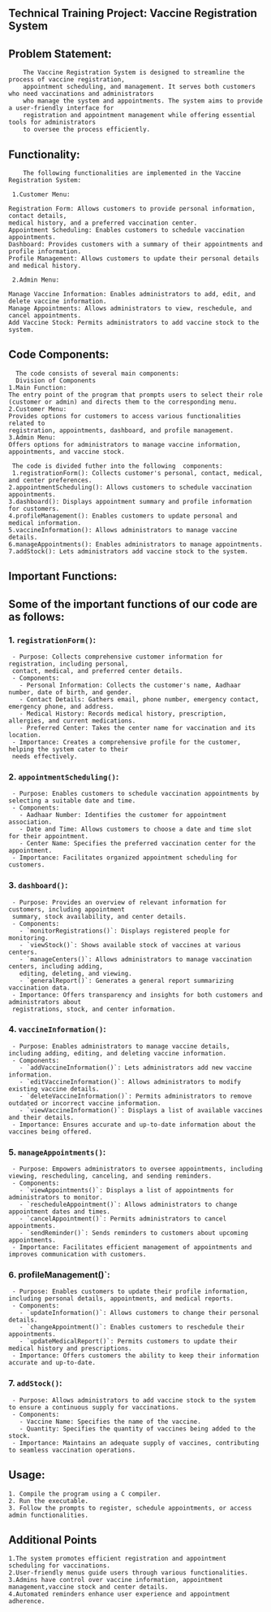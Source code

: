 ## Technical Training Project: Vaccine Registration System

## Problem Statement:
        The Vaccine Registration System is designed to streamline the process of vaccine registration,
        appointment scheduling, and management. It serves both customers who need vaccinations and administrators
        who manage the system and appointments. The system aims to provide a user-friendly interface for
        registration and appointment management while offering essential tools for administrators
        to oversee the process efficiently.
 
## Functionality:
        The following functionalities are implemented in the Vaccine Registration System:

     1.Customer Menu:
    
    Registration Form: Allows customers to provide personal information, contact details,
    medical history, and a preferred vaccination center.
    Appointment Scheduling: Enables customers to schedule vaccination appointments.
    Dashboard: Provides customers with a summary of their appointments and profile information.
    Profile Management: Allows customers to update their personal details and medical history.
    
     2.Admin Menu:
    
    Manage Vaccine Information: Enables administrators to add, edit, and delete vaccine information.
    Manage Appointments: Allows administrators to view, reschedule, and cancel appointments.
    Add Vaccine Stock: Permits administrators to add vaccine stock to the system.


## Code Components:
      The code consists of several main components:
      Division of Components 
    1.Main Function: 
    The entry point of the program that prompts users to select their role
    (customer or admin) and directs them to the corresponding menu.
    2.Customer Menu: 
    Provides options for customers to access various functionalities related to 
    registration, appointments, dashboard, and profile management.
    3.Admin Menu: 
    Offers options for administrators to manage vaccine information, appointments, and vaccine stock.
    
     The code is divided futher into the following  components:
     1.registrationForm(): Collects customer's personal, contact, medical, and center preferences.
    2.appointmentScheduling(): Allows customers to schedule vaccination appointments.
    3.dashboard(): Displays appointment summary and profile information for customers.
    4.profileManagement(): Enables customers to update personal and medical information.
    5.vaccineInformation(): Allows administrators to manage vaccine details.
    6.manageAppointments(): Enables administrators to manage appointments.
    7.addStock(): Lets administrators add vaccine stock to the system.

## Important Functions:

## Some of the important functions of our code are as follows:

### 1. `registrationForm()`:
     - Purpose: Collects comprehensive customer information for registration, including personal,
     contact, medical, and preferred center details.
     - Components:
       - Personal Information: Collects the customer's name, Aadhaar number, date of birth, and gender.
       - Contact Details: Gathers email, phone number, emergency contact, emergency phone, and address.
       - Medical History: Records medical history, prescription, allergies, and current medications.
       - Preferred Center: Takes the center name for vaccination and its location.
     - Importance: Creates a comprehensive profile for the customer, helping the system cater to their
     needs effectively.

### 2. `appointmentScheduling()`:
     - Purpose: Enables customers to schedule vaccination appointments by selecting a suitable date and time.
     - Components:
       - Aadhaar Number: Identifies the customer for appointment association.
       - Date and Time: Allows customers to choose a date and time slot for their appointment.
       - Center Name: Specifies the preferred vaccination center for the appointment.
     - Importance: Facilitates organized appointment scheduling for customers.

### 3. `dashboard()`:
     - Purpose: Provides an overview of relevant information for customers, including appointment 
     summary, stock availability, and center details.
     - Components:
       - `monitorRegistrations()`: Displays registered people for monitoring.
       - `viewStock()`: Shows available stock of vaccines at various centers.
       - `manageCenters()`: Allows administrators to manage vaccination centers, including adding,
       editing, deleting, and viewing.
       - `generalReport()`: Generates a general report summarizing vaccination data.
     - Importance: Offers transparency and insights for both customers and administrators about
     registrations, stock, and center information.

### 4. `vaccineInformation()`:
     - Purpose: Enables administrators to manage vaccine details, including adding, editing, and deleting vaccine information.
     - Components:
       - `addVaccineInformation()`: Lets administrators add new vaccine information.
       - `editVaccineInformation()`: Allows administrators to modify existing vaccine details.
       - `deleteVaccineInformation()`: Permits administrators to remove outdated or incorrect vaccine information.
       - `viewVaccineInformation()`: Displays a list of available vaccines and their details.
     - Importance: Ensures accurate and up-to-date information about the vaccines being offered.

### 5. `manageAppointments()`:
     - Purpose: Empowers administrators to oversee appointments, including viewing, rescheduling, canceling, and sending reminders.
     - Components:
       - `viewAppointments()`: Displays a list of appointments for administrators to monitor.
       - `rescheduleAppointment()`: Allows administrators to change appointment dates and times.
       - `cancelAppointment()`: Permits administrators to cancel appointments.
       - `sendReminder()`: Sends reminders to customers about upcoming appointments.
     - Importance: Facilitates efficient management of appointments and improves communication with customers.

### 6.  profileManagement()`:
     - Purpose: Enables customers to update their profile information, including personal details, appointments, and medical reports.
     - Components:
       - `updateInformation()`: Allows customers to change their personal details.
       - `changeAppointment()`: Enables customers to reschedule their appointments.
       - `updateMedicalReport()`: Permits customers to update their medical history and prescriptions.
     - Importance: Offers customers the ability to keep their information accurate and up-to-date.

### 7. `addStock()`:
     - Purpose: Allows administrators to add vaccine stock to the system to ensure a continuous supply for vaccinations.
     - Components:
       - Vaccine Name: Specifies the name of the vaccine.
       - Quantity: Specifies the quantity of vaccines being added to the stock.
     - Importance: Maintains an adequate supply of vaccines, contributing to seamless vaccination operations.

## Usage:
    1. Compile the program using a C compiler.
    2. Run the executable.
    3. Follow the prompts to register, schedule appointments, or access admin functionalities.

## Additional Points
    1.The system promotes efficient registration and appointment scheduling for vaccinations.
    2.User-friendly menus guide users through various functionalities.
    3.Admins have control over vaccine information, appointment management,vaccine stock and center details.
    4.Automated reminders enhance user experience and appointment adherence.




